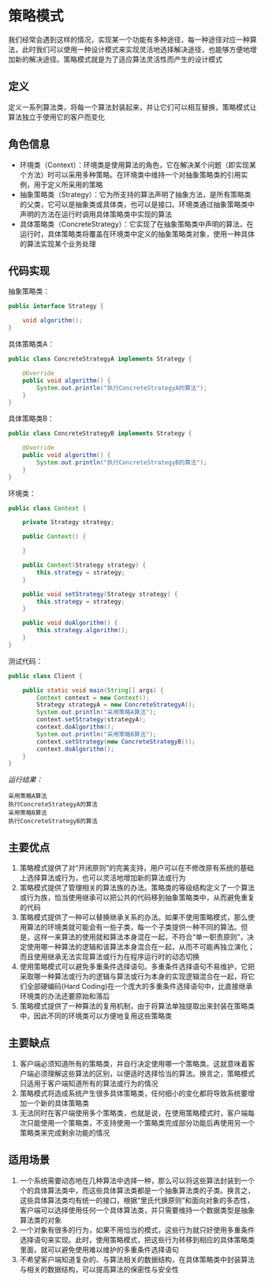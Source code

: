 # 策略模式
我们经常会遇到这样的情况，实现某一个功能有多种途径，每一种途径对应一种算法，此时我们可以使用一种设计模式来实现灵活地选择解决途径，也能够方便地增加新的解决途径。策略模式就是为了适应算法灵活性而产生的设计模式

## 定义
定义一系列算法类，将每一个算法封装起来，并让它们可以相互替换，策略模式让算法独立于使用它的客户而变化

## 角色信息
* 环境类（Context）：环境类是使用算法的角色，它在解决某个问题（即实现某个方法）时可以采用多种策略。在环境类中维持一个对抽象策略类的引用实例，用于定义所采用的策略
* 抽象策略类（Strategy）：它为所支持的算法声明了抽象方法，是所有策略类的父类，它可以是抽象类或具体类，也可以是接口。环境类通过抽象策略类中声明的方法在运行时调用具体策略类中实现的算法
* 具体策略类（ConcreteStrategy）：它实现了在抽象策略类中声明的算法，在运行时，具体策略类将覆盖在环境类中定义的抽象策略类对象，使用一种具体的算法实现某个业务处理

## 代码实现
抽象策略类：
```java
public interface Strategy {

    void algorithm();
}
```

具体策略类A：
```java
public class ConcreteStrategyA implements Strategy {

    @Override
    public void algorithm() {
        System.out.println("执行ConcreteStrategyA的算法");
    }
}
```

具体策略类B：
```java
public class ConcreteStrategyB implements Strategy {

    @Override
    public void algorithm() {
        System.out.println("执行ConcreteStrategyB的算法");
    }
}
```

环境类：
```java
public class Context {

    private Strategy strategy;

    public Context() {

    }

    public Context(Strategy strategy) {
        this.strategy = strategy;
    }

    public void setStrategy(Strategy strategy) {
        this.strategy = strategy;
    }

    public void doAlgorithm() {
        this.strategy.algorithm();
    }
}
```

测试代码：
```java
public class Client {

    public static void main(String[] args) {
        Context context = new Context();
        Strategy strategyA = new ConcreteStrategyA();
        System.out.println("采用策略A算法");
        context.setStrategy(strategyA);
        context.doAlgorithm();
        System.out.println("采用策略B算法");
        context.setStrategy(new ConcreteStrategyB());
        context.doAlgorithm();
    }
}
```

*运行结果：*
```
采用策略A算法
执行ConcreteStrategyA的算法
采用策略B算法
执行ConcreteStrategyB的算法
```

## 主要优点
1. 策略模式提供了对“开闭原则”的完美支持，用户可以在不修改原有系统的基础上选择算法或行为，也可以灵活地增加新的算法或行为
2. 策略模式提供了管理相关的算法族的办法。策略类的等级结构定义了一个算法或行为族，恰当使用继承可以把公共的代码移到抽象策略类中，从而避免重复的代码
3. 策略模式提供了一种可以替换继承关系的办法。如果不使用策略模式，那么使用算法的环境类就可能会有一些子类，每一个子类提供一种不同的算法。但是，这样一来算法的使用就和算法本身混在一起，不符合“单一职责原则”，决定使用哪一种算法的逻辑和该算法本身混合在一起，从而不可能再独立演化；而且使用继承无法实现算法或行为在程序运行时的动态切换
4. 使用策略模式可以避免多重条件选择语句。多重条件选择语句不易维护，它把采取哪一种算法或行为的逻辑与算法或行为本身的实现逻辑混合在一起，将它们全部硬编码(Hard Coding)在一个庞大的多重条件选择语句中，比直接继承环境类的办法还要原始和落后
5. 策略模式提供了一种算法的复用机制，由于将算法单独提取出来封装在策略类中，因此不同的环境类可以方便地复用这些策略类

## 主要缺点
1. 客户端必须知道所有的策略类，并自行决定使用哪一个策略类。这就意味着客户端必须理解这些算法的区别，以便适时选择恰当的算法。换言之，策略模式只适用于客户端知道所有的算法或行为的情况
2. 策略模式将造成系统产生很多具体策略类，任何细小的变化都将导致系统要增加一个新的具体策略类
3. 无法同时在客户端使用多个策略类，也就是说，在使用策略模式时，客户端每次只能使用一个策略类，不支持使用一个策略类完成部分功能后再使用另一个策略类来完成剩余功能的情况

## 适用场景
1. 一个系统需要动态地在几种算法中选择一种，那么可以将这些算法封装到一个个的具体算法类中，而这些具体算法类都是一个抽象算法类的子类。换言之，这些具体算法类均有统一的接口，根据“里氏代换原则”和面向对象的多态性，客户端可以选择使用任何一个具体算法类，并只需要维持一个数据类型是抽象算法类的对象
2. 一个对象有很多的行为，如果不用恰当的模式，这些行为就只好使用多重条件选择语句来实现。此时，使用策略模式，把这些行为转移到相应的具体策略类里面，就可以避免使用难以维护的多重条件选择语句
3. 不希望客户端知道复杂的、与算法相关的数据结构，在具体策略类中封装算法与相关的数据结构，可以提高算法的保密性与安全性
